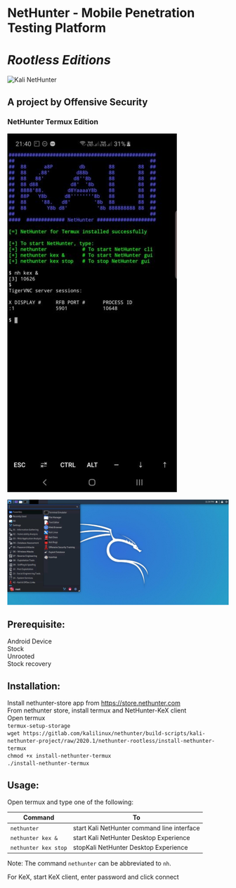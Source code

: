 # NetHunter - Mobile Penetration Testing Platform   
# _Rootless Editions_         
![Kali NetHunter](https://gitlab.com/kalilinux/nethunter/build-scripts/kali-nethunter-project/raw/master/images/nethunter-git-logo.png)
## A project by Offensive Security  

### NetHunter Termux Edition  

![](../images/010-NH-Rootless-Installation_Start_s.jpg)



![](../images/020-NH-Rootless-KeX_s.jpg)

Prerequisite:  
--------------  
Android Device  
Stock  
Unrooted  
Stock recovery  

Installation:  
--------------  
Install nethunter-store app from https://store.nethunter.com  
From nethunter store, install termux and NetHunter-KeX client  
Open termux  
`termux-setup-storage`  
`wget https://gitlab.com/kalilinux/nethunter/build-scripts/kali-nethunter-project/raw/2020.1/nethunter-rootless/install-nethunter-termux`  
`chmod +x install-nethunter-termux`  
`./install-nethunter-termux`  

Usage:  
-------  
Open termux and type one of the following:  

| Command              | To                                          |
| -------------------- | ------------------------------------------- |
| `nethunter`          | start Kali NetHunter command line interface |
| `nethunter kex &`    | start Kali NetHunter Desktop Experience     |
| `nethunter kex stop` | stopKali NetHunter Desktop Experience       |

Note: The command `nethunter` can be abbreviated to `nh`.

For KeX, start KeX client, enter password and click connect  

